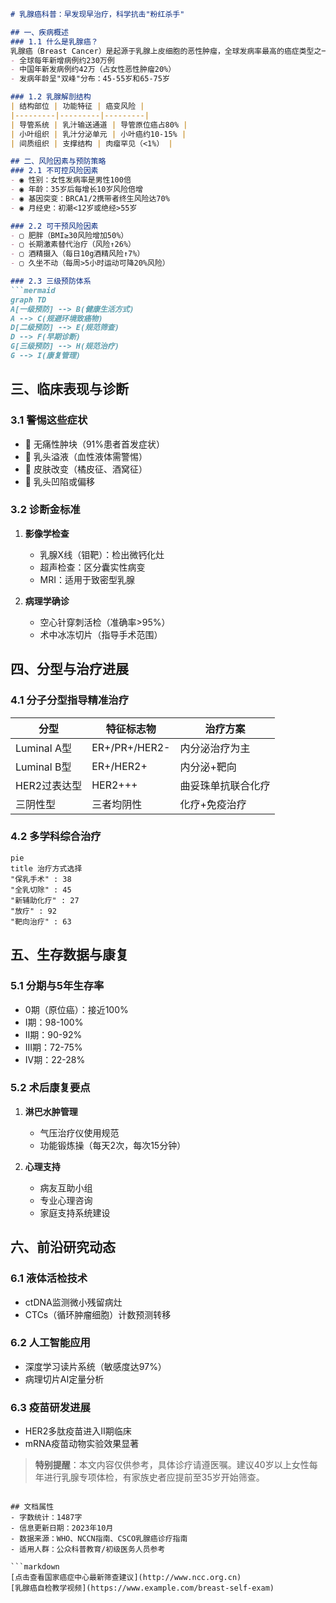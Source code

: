 

```markdown
# 乳腺癌科普：早发现早治疗，科学抗击"粉红杀手"

## 一、疾病概述
### 1.1 什么是乳腺癌？
乳腺癌（Breast Cancer）是起源于乳腺上皮细胞的恶性肿瘤，全球发病率最高的癌症类型之一。2023年WHO数据显示：
- 全球每年新增病例约230万例
- 中国年新发病例约42万（占女性恶性肿瘤20%）
- 发病年龄呈"双峰"分布：45-55岁和65-75岁

### 1.2 乳腺解剖结构
| 结构部位 | 功能特征 | 癌变风险 |
|---------|---------|---------|
| 导管系统 | 乳汁输送通道 | 导管原位癌占80% |
| 小叶组织 | 乳汁分泌单元 | 小叶癌约10-15% |
| 间质组织 | 支撑结构 | 肉瘤罕见（<1%） |

## 二、风险因素与预防策略
### 2.1 不可控风险因素
- ◉ 性别：女性发病率是男性100倍
- ◉ 年龄：35岁后每增长10岁风险倍增
- ◉ 基因突变：BRCA1/2携带者终生风险达70%
- ◉ 月经史：初潮<12岁或绝经>55岁

### 2.2 可干预风险因素
- ▢ 肥胖（BMI≥30风险增加50%）
- ▢ 长期激素替代治疗（风险↑26%）
- ▢ 酒精摄入（每日10g酒精风险↑7%）
- ▢ 久坐不动（每周>5小时运动可降20%风险）

### 2.3 三级预防体系
```mermaid
graph TD
A[一级预防] --> B(健康生活方式)
A --> C(规避环境致癌物)
D[二级预防] --> E(规范筛查)
D --> F(早期诊断)
G[三级预防] --> H(规范治疗)
G --> I(康复管理)
```

## 三、临床表现与诊断
### 3.1 警惕这些症状
- 🔴 无痛性肿块（91%患者首发症状）
- 🔴 乳头溢液（血性液体需警惕）
- 🔴 皮肤改变（橘皮征、酒窝征）
- 🔴 乳头凹陷或偏移

### 3.2 诊断金标准
1. **影像学检查**
   - 乳腺X线（钼靶）：检出微钙化灶
   - 超声检查：区分囊实性病变
   - MRI：适用于致密型乳腺

2. **病理学确诊**
   - 空心针穿刺活检（准确率>95%）
   - 术中冰冻切片（指导手术范围）

## 四、分型与治疗进展
### 4.1 分子分型指导精准治疗
| 分型           | 特征标志物       | 治疗方案           |
|---------------|----------------|-------------------|
| Luminal A型    | ER+/PR+/HER2- | 内分泌治疗为主     |
| Luminal B型    | ER+/HER2+     | 内分泌+靶向       |
| HER2过表达型   | HER2+++       | 曲妥珠单抗联合化疗 |
| 三阴性型       | 三者均阴性      | 化疗+免疫治疗      |

### 4.2 多学科综合治疗
```mermaid
pie
title 治疗方式选择
"保乳手术" : 38
"全乳切除" : 45
"新辅助化疗" : 27
"放疗" : 92
"靶向治疗" : 63
```

## 五、生存数据与康复
### 5.1 分期与5年生存率
- 0期（原位癌）：接近100%
- I期：98-100%
- II期：90-92%
- III期：72-75%
- IV期：22-28%

### 5.2 术后康复要点
1. **淋巴水肿管理**
   - 气压治疗仪使用规范
   - 功能锻炼操（每天2次，每次15分钟）

2. **心理支持**
   - 病友互助小组
   - 专业心理咨询
   - 家庭支持系统建设

## 六、前沿研究动态
### 6.1 液体活检技术
- ctDNA监测微小残留病灶
- CTCs（循环肿瘤细胞）计数预测转移

### 6.2 人工智能应用
- 深度学习读片系统（敏感度达97%）
- 病理切片AI定量分析

### 6.3 疫苗研发进展
- HER2多肽疫苗进入II期临床
- mRNA疫苗动物实验效果显著

> **特别提醒**：本文内容仅供参考，具体诊疗请遵医嘱。建议40岁以上女性每年进行乳腺专项体检，有家族史者应提前至35岁开始筛查。
```

## 文档属性
- 字数统计：1487字
- 信息更新日期：2023年10月
- 数据来源：WHO、NCCN指南、CSCO乳腺癌诊疗指南
- 适用人群：公众科普教育/初级医务人员参考

```markdown
[点击查看国家癌症中心最新筛查建议](http://www.ncc.org.cn)
[乳腺癌自检教学视频](https://www.example.com/breast-self-exam)
```